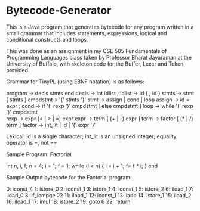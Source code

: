 Bytecode-Generator
==================

This is a Java program that generates bytecode for any program written in a small grammar that includes statements, expressions, logical and conditional constructs and loops.

This was done as an assignment in my CSE 505 Fundamentals of Programming Languages class taken by Professor Bharat Jayaraman at the University of Buffalo, with skeleton code for the Buffer, Lexer and Token provided.

Grammar for TinyPL (using EBNF notation) is as follows:

 program ->  decls stmts end
 decls   ->  int idlist ;
 idlist  ->  id { , id } 
 stmts   ->  stmt [ stmts ]
 cmpdstmt->  '{' stmts '}'
 stmt    ->  assign | cond | loop
 assign  ->  id = expr ;
 cond    ->  if '(' rexp ')' cmpdstmt [ else cmpdstmt ]
 loop    ->  while '(' rexp ')' cmpdstmt  
 rexp    ->  expr (< | > | =) expr
 expr    ->  term   [ (+ | -) expr ]
 term    ->  factor [ (* | /) term ]
 factor  ->  int_lit | id | '(' expr ')'
 
Lexical:   id is a single character; 
	      int_lit is an unsigned integer;
		 equality operator is =, not ==

Sample Program: Factorial
 
int n, i, f;
n = 4;
i = 1;
f = 1;
while (i < n) {
  i = i + 1;
  f= f * i;
}
end

Sample Output bytecode for the Factorial program:

0: iconst_4
1: istore_0
2: iconst_1
3: istore_1
4: iconst_1
5: istore_2
6: iload_1
7: iload_0
8: if_icmpge 22
11: iload_1
12: iconst_1
13: iadd
14: istore_1
15: iload_2
16: iload_1
17: imul
18: istore_2
19: goto 6
22: return
